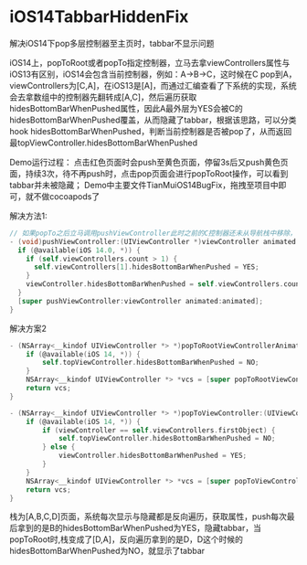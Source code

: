# iOS14TabbarHiddenFix
解决iOS14下pop多层控制器至主页时，tabbar不显示问题

iOS14上，popToRoot或者popTo指定控制器，立马去拿viewControllers属性与iOS13有区别，iOS14会包含当前控制器，例如：A->B->C，这时候在C pop到A，viewControllers为[C,A]，在iOS13是[A]，而通过汇编查看了下系统的实现，系统会去拿数组中的控制器先翻转成[A,C]，然后遍历获取hidesBottomBarWhenPushed属性，因此A最外层为YES会被C的hidesBottomBarWhenPushed覆盖，从而隐藏了tabbar，根据该思路，可以分类hook hidesBottomBarWhenPushed，判断当前控制器是否被pop了，从而返回最topViewController.hidesBottomBarWhenPushed

Demo运行过程：
  点击红色页面时会push至黄色页面，停留3s后又push黄色页面，持续3次，待不再push时，点击pop页面会进行popToRoot操作，可以看到tabbar并未被隐藏；
Demo中主要文件TianMuiOS14BugFix，拖拽至项目中即可，就不做cocoapods了

解决方法1:
```objective-c
// 如果popTo之后立马调用pushViewController此时之前的C控制器还未从导航栈中移除，可以延时0.5秒左右让pop动画完成(系统动画默认0.25s)再push，或者直接使用解决方案2
- (void)pushViewController:(UIViewController *)viewController animated:(BOOL)animated {
  if (@available(iOS 14.0, *)) {
    if (self.viewControllers.count > 1) {
      self.viewControllers[1].hidesBottomBarWhenPushed = YES;
    }
    viewController.hidesBottomBarWhenPushed = self.viewControllers.count == 1;
  }
  [super pushViewController:viewController animated:animated];
}
```
解决方案2
```objective-c
- (NSArray<__kindof UIViewController *> *)popToRootViewControllerAnimated:(BOOL)animated {
    if (@available(iOS 14, *)) {
        self.topViewController.hidesBottomBarWhenPushed = NO;
    }
    NSArray<__kindof UIViewController *> *vcs = [super popToRootViewControllerAnimated:animated];
    return vcs;
}

- (NSArray<__kindof UIViewController *> *)popToViewController:(UIViewController *)viewController animated:(BOOL)animated {
    if (@available(iOS 14, *)) {
        if (viewController == self.viewControllers.firstObject) {
            self.topViewController.hidesBottomBarWhenPushed = NO;
        } else {
            viewController.hidesBottomBarWhenPushed = YES;
        }
    }
    NSArray<__kindof UIViewController *> *vcs = [super popToViewController:viewController animated:animated];
    return vcs;
}
```
栈为[A,B,C,D]页面，系统每次显示与隐藏都是反向遍历，获取属性，push每次最后拿到的是B的hidesBottomBarWhenPushed为YES，隐藏tabbar，当popToRoot时,栈变成了[D,A]，反向遍历拿到的是D，D这个时候的hidesBottomBarWhenPushed为NO，就显示了tabbar
